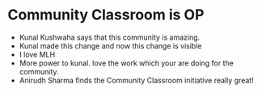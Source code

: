 # Community Classroom is OP

- Kunal Kushwaha says that this community is amazing.
- Kunal made this change and now this change is visible
- I love MLH
- More power to kunal. love the work which your are doing for the community.
- Anirudh Sharma finds the Community Classroom initiative really great!
